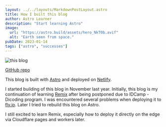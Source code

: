 ```yaml
---
layout: ../../layouts/MarkdownPostLayout.astro
title: How I built this blog
author: Astro Learner
description: "Start learning Astro"
image:
  url: "https://astro.build/assets/hero_NkT0b.avif"
  alt: "Earth seen from space."
pubDate: 2023-01-14
tags: ["astro", "successes"]
---
```


![this blog](/images/this-site.jpg "This Blog")

[GitHub repo](https://github.com/zaynhakim/astroblog)

This blog is built with [Astro](https://astro.build) and deployed on [Netlify](https://netlify.com).

I started building of this blog in November last year. Initially, this blog is my continuation of learning [Remix](https://remix.run) after being postponed due to IDCamp - Dicoding program. I was encountered several problems when deploying it to [fly.io](https://fly.io). Later I tried to rebuild this blog on Astro.

I still excited to learn Remix, especially how to deploy it directly on the edge via Cloudflare pages and workers later.
